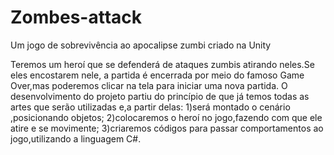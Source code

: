# Zombes-attack
Um jogo de sobrevivência ao apocalipse zumbi criado na Unity 

Teremos um heroí que se defenderá de ataques zumbis atirando neles.Se eles encostarem nele, a partida é encerrada por meio do famoso Game Over,mas poderemos clicar na tela para iniciar uma nova partida.
O desenvolvimento do projeto partiu do princípio de que já temos todas as artes que serão utilizadas e,a partir delas:
1)será montado o cenário ,posicionando objetos; 2)colocaremos o heroí no jogo,fazendo com que ele atire e se movimente; 3)criaremos códigos para passar comportamentos ao jogo,utilizando a linguagem C#.
